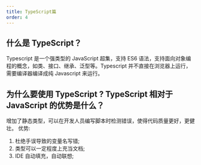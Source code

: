 ```yaml
---
title: TypeScript篇
order: 4
---
```


## 什么是 TypeScript？

Typescript 是一个强类型的 JavaScript 超集，支持 ES6 语法，支持面向对象编程的概念，如类、接口、继承、泛型等。Typescript 并不直接在浏览器上运行，需要编译器编译成纯 Javascript 来运行。

## 为什么要使用 TypeScript ? TypeScript 相对于 JavaScript 的优势是什么？

增加了静态类型，可以在开发人员编写脚本时检测错误，使得代码质量更好，更健壮。
优势:

1.  杜绝手误导致的变量名写错;
2.  类型可以一定程度上充当文档;
3.  IDE 自动填充，自动联想;
